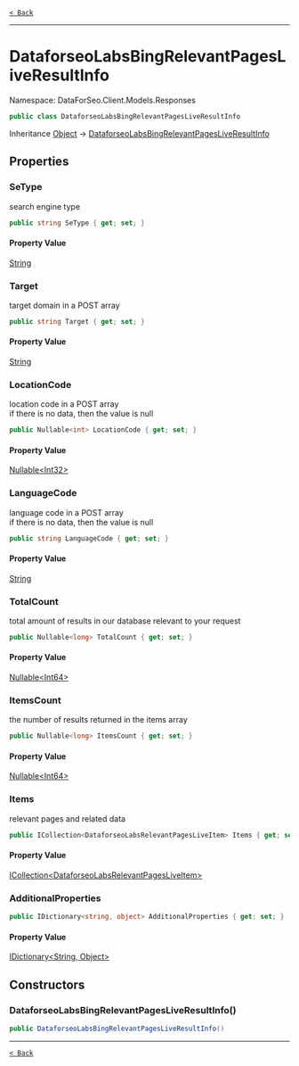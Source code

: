 [`< Back`](./)

---

# DataforseoLabsBingRelevantPagesLiveResultInfo

Namespace: DataForSeo.Client.Models.Responses

```csharp
public class DataforseoLabsBingRelevantPagesLiveResultInfo
```

Inheritance [Object](https://docs.microsoft.com/en-us/dotnet/api/system.object) → [DataforseoLabsBingRelevantPagesLiveResultInfo](./dataforseo.client.models.responses.dataforseolabsbingrelevantpagesliveresultinfo)

## Properties

### **SeType**

search engine type

```csharp
public string SeType { get; set; }
```

#### Property Value

[String](https://docs.microsoft.com/en-us/dotnet/api/system.string)<br>

### **Target**

target domain in a POST array

```csharp
public string Target { get; set; }
```

#### Property Value

[String](https://docs.microsoft.com/en-us/dotnet/api/system.string)<br>

### **LocationCode**

location code in a POST array
 <br>if there is no data, then the value is null

```csharp
public Nullable<int> LocationCode { get; set; }
```

#### Property Value

[Nullable&lt;Int32&gt;](https://docs.microsoft.com/en-us/dotnet/api/system.nullable-1)<br>

### **LanguageCode**

language code in a POST array
 <br>if there is no data, then the value is null

```csharp
public string LanguageCode { get; set; }
```

#### Property Value

[String](https://docs.microsoft.com/en-us/dotnet/api/system.string)<br>

### **TotalCount**

total amount of results in our database relevant to your request

```csharp
public Nullable<long> TotalCount { get; set; }
```

#### Property Value

[Nullable&lt;Int64&gt;](https://docs.microsoft.com/en-us/dotnet/api/system.nullable-1)<br>

### **ItemsCount**

the number of results returned in the items array

```csharp
public Nullable<long> ItemsCount { get; set; }
```

#### Property Value

[Nullable&lt;Int64&gt;](https://docs.microsoft.com/en-us/dotnet/api/system.nullable-1)<br>

### **Items**

relevant pages and related data

```csharp
public ICollection<DataforseoLabsRelevantPagesLiveItem> Items { get; set; }
```

#### Property Value

[ICollection&lt;DataforseoLabsRelevantPagesLiveItem&gt;](./dataforseo.client.models.dataforseolabsrelevantpagesliveitem)<br>

### **AdditionalProperties**

```csharp
public IDictionary<string, object> AdditionalProperties { get; set; }
```

#### Property Value

[IDictionary&lt;String, Object&gt;](https://docs.microsoft.com/en-us/dotnet/api/system.collections.generic.idictionary-2)<br>

## Constructors

### **DataforseoLabsBingRelevantPagesLiveResultInfo()**

```csharp
public DataforseoLabsBingRelevantPagesLiveResultInfo()
```

---

[`< Back`](./)
